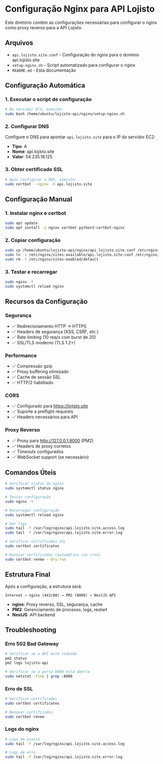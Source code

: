 # Configuração Nginx para API Lojisto

Este diretório contém as configurações necessárias para configurar o nginx como proxy reverso para a API Lojisto.

## Arquivos

- `api.lojisto.site.conf` - Configuração do nginx para o domínio api.lojisto.site
- `setup-nginx.sh` - Script automatizado para configurar o nginx
- `README.md` - Esta documentação

## Configuração Automática

### 1. Executar o script de configuração

```bash
# No servidor EC2, execute:
sudo bash /home/ubuntu/lojisto-api/nginx/setup-nginx.sh
```

### 2. Configurar DNS

Configure o DNS para apontar `api.lojisto.site` para o IP do servidor EC2:
- **Tipo**: A
- **Nome**: api.lojisto.site
- **Valor**: 54.235.18.125

### 3. Obter certificado SSL

```bash
# Após configurar o DNS, execute:
sudo certbot --nginx -d api.lojisto.site
```

## Configuração Manual

### 1. Instalar nginx e certbot

```bash
sudo apt update
sudo apt install -y nginx certbot python3-certbot-nginx
```

### 2. Copiar configuração

```bash
sudo cp /home/ubuntu/lojisto-api/nginx/api.lojisto.site.conf /etc/nginx/sites-available/
sudo ln -s /etc/nginx/sites-available/api.lojisto.site.conf /etc/nginx/sites-enabled/
sudo rm -f /etc/nginx/sites-enabled/default
```

### 3. Testar e recarregar

```bash
sudo nginx -t
sudo systemctl reload nginx
```

## Recursos da Configuração

### Segurança
- ✅ Redirecionamento HTTP → HTTPS
- ✅ Headers de segurança (XSS, CSRF, etc.)
- ✅ Rate limiting (10 req/s com burst de 20)
- ✅ SSL/TLS moderno (TLS 1.2+)

### Performance
- ✅ Compressão gzip
- ✅ Proxy buffering otimizado
- ✅ Cache de sessão SSL
- ✅ HTTP/2 habilitado

### CORS
- ✅ Configurado para https://lojisto.site
- ✅ Suporte a preflight requests
- ✅ Headers necessários para API

### Proxy Reverso
- ✅ Proxy para http://127.0.0.1:8000 (PM2)
- ✅ Headers de proxy corretos
- ✅ Timeouts configurados
- ✅ WebSocket support (se necessário)

## Comandos Úteis

```bash
# Verificar status do nginx
sudo systemctl status nginx

# Testar configuração
sudo nginx -t

# Recarregar configuração
sudo systemctl reload nginx

# Ver logs
sudo tail -f /var/log/nginx/api.lojisto.site.access.log
sudo tail -f /var/log/nginx/api.lojisto.site.error.log

# Verificar certificados SSL
sudo certbot certificates

# Renovar certificados (automático via cron)
sudo certbot renew --dry-run
```

## Estrutura Final

Após a configuração, a estrutura será:

```
Internet → nginx (443/80) → PM2 (8000) → NestJS API
```

- **nginx**: Proxy reverso, SSL, segurança, cache
- **PM2**: Gerenciamento de processo, logs, restart
- **NestJS**: API backend

## Troubleshooting

### Erro 502 Bad Gateway
```bash
# Verificar se a API está rodando
pm2 status
pm2 logs lojisto-api

# Verificar se a porta 8000 está aberta
sudo netstat -tlnp | grep :8000
```

### Erro de SSL
```bash
# Verificar certificados
sudo certbot certificates

# Renovar certificados
sudo certbot renew
```

### Logs do nginx
```bash
# Logs de acesso
sudo tail -f /var/log/nginx/api.lojisto.site.access.log

# Logs de erro
sudo tail -f /var/log/nginx/api.lojisto.site.error.log
```
